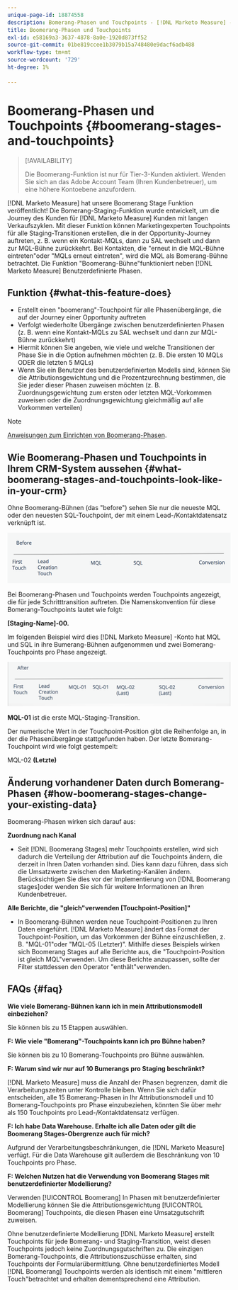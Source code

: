 ```yaml
---
unique-page-id: 18874558
description: Bomerang-Phasen und Touchpoints - [!DNL Marketo Measure] - Produktdokumentation
title: Boomerang-Phasen und Touchpoints
exl-id: e58169a3-3637-4878-8a0e-1920d873ff52
source-git-commit: 01be819ccee1b3079b15a748480e9dacf6adb488
workflow-type: tm+mt
source-wordcount: '729'
ht-degree: 1%

---
```


# Boomerang-Phasen und Touchpoints {#boomerang-stages-and-touchpoints}

>[!AVAILABILITY]
>
>Die Boomerang-Funktion ist nur für Tier-3-Kunden aktiviert. Wenden Sie sich an das Adobe Account Team (Ihren Kundenbetreuer), um eine höhere Kontoebene anzufordern.

[!DNL Marketo Measure] hat unsere Boomerang Stage Funktion veröffentlicht! Die Bomerang-Staging-Funktion wurde entwickelt, um die Journey des Kunden für [!DNL Marketo Measure] Kunden mit langen Verkaufszyklen. Mit dieser Funktion können Marketingexperten Touchpoints für alle Staging-Transitionen erstellen, die in der Opportunity-Journey auftreten, z. B. wenn ein Kontakt-MQLs, dann zu SAL wechselt und dann zur MQL-Bühne zurückkehrt. Bei Kontakten, die &quot;erneut in die MQL-Bühne eintreten&quot;oder &quot;MQLs erneut eintreten&quot;, wird die MQL als Bomerang-Bühne betrachtet. Die Funktion &quot;Boomerang-Bühne&quot;funktioniert neben [!DNL Marketo Measure] Benutzerdefinierte Phasen.

## Funktion {#what-this-feature-does}

* Erstellt einen &quot;boomerang&quot;-Touchpoint für alle Phasenübergänge, die auf der Journey einer Opportunity auftreten
* Verfolgt wiederholte Übergänge zwischen benutzerdefinierten Phasen (z. B. wenn eine Kontakt-MQLs zu SAL wechselt und dann zur MQL-Bühne zurückkehrt)
* Hiermit können Sie angeben, wie viele und welche Transitionen der Phase Sie in die Option aufnehmen möchten (z. B. Die ersten 10 MQLs ODER die letzten 5 MQLs)
* Wenn Sie ein Benutzer des benutzerdefinierten Modells sind, können Sie die Attributionsgewichtung und die Prozentzurechnung bestimmen, die Sie jeder dieser Phasen zuweisen möchten (z. B. Zuordnungsgewichtung zum ersten oder letzten MQL-Vorkommen zuweisen oder die Zuordnungsgewichtung gleichmäßig auf alle Vorkommen verteilen)

>[!NOTE]
>
>[Anweisungen zum Einrichten von Boomerang-Phasen](/help/advanced-marketo-measure-features/boomerang/setting-up-boomerang-stages.md).

## Wie Boomerang-Phasen und Touchpoints in Ihrem CRM-System aussehen {#what-boomerang-stages-and-touchpoints-look-like-in-your-crm}

Ohne Boomerang-Bühnen (das &quot;before&quot;) sehen Sie nur die neueste MQL oder den neuesten SQL-Touchpoint, der mit einem Lead-/Kontaktdatensatz verknüpft ist.

![](assets/1.png)

Bei Boomerang-Phasen und Touchpoints werden Touchpoints angezeigt, die für jede Schritttransition auftreten. Die Namenskonvention für diese Bomerang-Touchpoints lautet wie folgt:

**[Staging-Name]-00.**

Im folgenden Beispiel wird dies [!DNL Marketo Measure] -Konto hat MQL und SQL in ihre Bumerang-Bühnen aufgenommen und zwei Bomerang-Touchpoints pro Phase angezeigt.

![](assets/2.png)

**MQL-01** ist die erste MQL-Staging-Transition.

Der numerische Wert in der Touchpoint-Position gibt die Reihenfolge an, in der die Phasenübergänge stattgefunden haben. Der letzte Bomerang-Touchpoint wird wie folgt gestempelt:

MQL-02 **(Letzte)**

## Änderung vorhandener Daten durch Bomerang-Phasen {#how-boomerang-stages-change-your-existing-data}

Boomerang-Phasen wirken sich darauf aus:

**Zuordnung nach Kanal**

* Seit [!DNL Boomerang Stages] mehr Touchpoints erstellen, wird sich dadurch die Verteilung der Attribution auf die Touchpoints ändern, die derzeit in Ihren Daten vorhanden sind. Dies kann dazu führen, dass sich die Umsatzwerte zwischen den Marketing-Kanälen ändern. Berücksichtigen Sie dies vor der Implementierung von [!DNL Boomerang stages]oder wenden Sie sich für weitere Informationen an Ihren Kundenbetreuer.

**Alle Berichte, die &quot;gleich&quot;verwenden [Touchpoint-Position]&quot;**

* In Boomerang-Bühnen werden neue Touchpoint-Positionen zu Ihren Daten eingeführt. [!DNL Marketo Measure] ändert das Format der Touchpoint-Position, um das Vorkommen der Bühne einzuschließen, z. B. &quot;MQL-01&quot;oder &quot;MQL-05 (Letzter)&quot;. Mithilfe dieses Beispiels wirken sich Boomerang Stages auf alle Berichte aus, die &quot;Touchpoint-Position ist gleich MQL&quot;verwenden. Um diese Berichte anzupassen, sollte der Filter stattdessen den Operator &quot;enthält&quot;verwenden.

## FAQs {#faq}

**Wie viele Bomerang-Bühnen kann ich in mein Attributionsmodell einbeziehen?**

Sie können bis zu 15 Etappen auswählen.

**F: Wie viele &quot;Bomerang&quot;-Touchpoints kann ich pro Bühne haben?**

Sie können bis zu 10 Bomerang-Touchpoints pro Bühne auswählen.

**F: Warum sind wir nur auf 10 Bumerangs pro Staging beschränkt?**

[!DNL Marketo Measure] muss die Anzahl der Phasen begrenzen, damit die Verarbeitungszeiten unter Kontrolle bleiben. Wenn Sie sich dafür entscheiden, alle 15 Bomerang-Phasen in Ihr Attributionsmodell und 10 Bomerang-Touchpoints pro Phase einzubeziehen, könnten Sie über mehr als 150 Touchpoints pro Lead-/Kontaktdatensatz verfügen.

**F: Ich habe Data Warehouse. Erhalte ich alle Daten oder gilt die Boomerang Stages-Obergrenze auch für mich?**

Aufgrund der Verarbeitungsbeschränkungen, die [!DNL Marketo Measure] verfügt. Für die Data Warehouse gilt außerdem die Beschränkung von 10 Touchpoints pro Phase.

**F: Welchen Nutzen hat die Verwendung von Boomerang Stages mit benutzerdefinierter Modellierung?**

Verwenden [!UICONTROL Boomerang] In Phasen mit benutzerdefinierter Modellierung können Sie die Attributionsgewichtung [!UICONTROL Boomerang] Touchpoints, die diesen Phasen eine Umsatzgutschrift zuweisen.

Ohne benutzerdefinierte Modellierung [!DNL Marketo Measure] erstellt Touchpoints für jede Bomerang- und Staging-Transition, weist diesen Touchpoints jedoch keine Zuordnungsgutschriften zu. Die einzigen Bomerang-Touchpoints, die Attributionszuschüsse erhalten, sind Touchpoints der Formularübermittlung. Ohne benutzerdefiniertes Modell [!DNL Boomerang] Touchpoints werden als identisch mit einem &quot;mittleren Touch&quot;betrachtet und erhalten dementsprechend eine Attribution.
